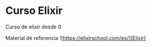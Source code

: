 # Curso Elixir
Curso de elixir desde 0

Material de referencia ![https://elixirschool.com/es/](Elixir)
